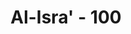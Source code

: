 ---
title: "Al-Isra' - 100"
no: 100
arabic_no: ١٠٠
ayah: قُلْ لَّوْ اَنْتُمْ تَمْلِكُوْنَ خَزَاۤىِٕنَ رَحْمَةِ رَبِّيْٓ اِذًا لَّاَمْسَكْتُمْ خَشْيَةَ الْاِنْفَاقِۗ وَكَانَ الْاِنْسَانُ قَتُوْرًا ࣖ
translation: "Katakanlah (Muhammad), “Sekiranya kamu menguasai perbendaharaan rahmat Tuhanku, niscaya (perbendaharaan) itu kamu tahan, karena takut membelanjakannya.” Dan manusia itu memang sangat kikir."
tafsir: "Pada ayat ini, Allah swt menerangkan sebab-sebab mengapa Dia tidak memperkenankan permintaan orang-orang zalim itu, yaitu walaupun diperkenankan, mereka tetap tidak akan beriman, berlaku kikir, dan tidak mau memberikan sebagian kecil hartanya kepada orang lain yang memerlukannya. Mereka takut kenikmatan-kenikmatan yang telah diperoleh akan lenyap dari mereka. Padahal nikmat Allah tidak akan pernah habis seberapa pun manusia mengambilnya. Allah juga telah menjanjikan orang-orang yang menginfakkan harta mereka dengan imbalan yang berlipat ganda dari apa yang mereka infakkan.\n\nSifat kikir adalah watak dan tabiat manusia dengan kadar yang berbeda. Watak dan tabiat yang tidak baik itulah yang menyebabkan manusia mendurhakai perintah Allah dan enggan memperhatikan larangan-larangan-Nya. Firman Allah:\n\nDan kamu mencintai harta dengan kecintaan yang berlebihan. (al-Fajr/89: 20)\n\nDan sesungguhnya cintanya kepada harta benar-benar berlebihan. (al-'adiyat/100: 8)"
---
